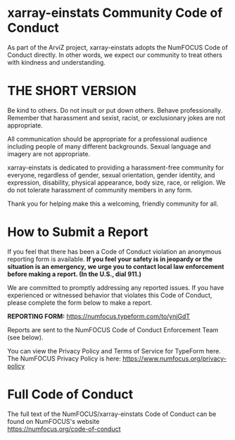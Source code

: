 # xarray-einstats Community Code of Conduct

As part of the ArviZ project, xarray-einstats adopts the NumFOCUS Code of Conduct directly. In other words, we
expect our community to treat others with kindness and understanding.


# THE SHORT VERSION  
Be kind to others. Do not insult or put down others.
Behave professionally. Remember that harassment and sexist, racist,
or exclusionary jokes are not appropriate.

All communication should be appropriate for a professional audience
including people of many different backgrounds. Sexual language and
imagery are not appropriate.

xarray-einstats is dedicated to providing a harassment-free community for everyone,
regardless of gender, sexual orientation, gender identity, and
expression, disability, physical appearance, body size, race,
or religion. We do not tolerate harassment of community members
in any form.

Thank you for helping make this a welcoming, friendly community for all.


# How to Submit a Report
If you feel that there has been a Code of Conduct violation an anonymous
reporting form is available.
**If you feel your safety is in jeopardy or the situation is an
emergency, we urge you to contact local law enforcement before making
a report. (In the U.S., dial 911.)**

We are committed to promptly addressing any reported issues.
If you have experienced or witnessed behavior that violates this 
Code of Conduct, please complete the form below to
make a report.

**REPORTING FORM:** https://numfocus.typeform.com/to/ynjGdT

Reports are sent to the NumFOCUS Code of Conduct Enforcement Team
(see below).

You can view the Privacy Policy and Terms of Service for TypeForm here.
The NumFOCUS Privacy Policy is here:
https://www.numfocus.org/privacy-policy


# Full Code of Conduct
The full text of the NumFOCUS/xarray-einstats Code of Conduct can be found on
NumFOCUS's website  
https://numfocus.org/code-of-conduct
